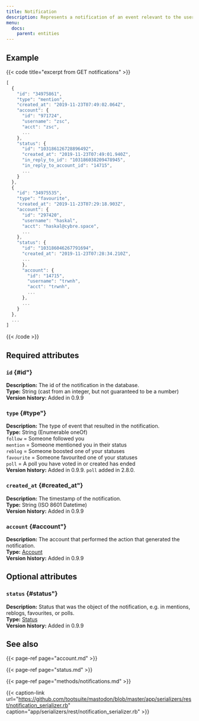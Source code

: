 ```yaml
---
title: Notification
description: Represents a notification of an event relevant to the user.
menu:
  docs:
    parent: entities
---
```


## Example

{{< code title="excerpt from GET notifications" >}}
```javascript
[
  {
    "id": "34975861",
    "type": "mention",
    "created_at": "2019-11-23T07:49:02.064Z",
    "account": {
      "id": "971724",
      "username": "zsc",
      "acct": "zsc",
      ...
    },
    "status": {
      "id": "103186126728896492",
      "created_at": "2019-11-23T07:49:01.940Z",
      "in_reply_to_id": "103186038209478945",
      "in_reply_to_account_id": "14715",
      ...
    }
  },
  {
    "id": "34975535",
    "type": "favourite",
    "created_at": "2019-11-23T07:29:18.903Z",
    "account": {
      "id": "297420",
      "username": "haskal",
      "acct": "haskal@cybre.space",
      ...
    },
    "status": {
      "id": "103186046267791694",
      "created_at": "2019-11-23T07:28:34.210Z",
      ...
      },
      "account": {
        "id": "14715",
        "username": "trwnh",
        "acct": "trwnh",
        ...
      },
      ...
    }
  },
  ...
]
```
{{< /code >}}

## Required attributes

### `id` {#id"}

**Description:** The id of the notification in the database.\
**Type:** String \(cast from an integer, but not guaranteed to be a number\)\
**Version history:** Added in 0.9.9

### `type` {#type"}

**Description:** The type of event that resulted in the notification.\
**Type:** String \(Enumerable oneOf\)\
`follow` = Someone followed you\
`mention` = Someone mentioned you in their status\
`reblog` = Someone boosted one of your statuses\
`favourite` = Someone favourited one of your statuses\
`poll` = A poll you have voted in or created has ended\
**Version history:** Added in 0.9.9. `poll` added in 2.8.0.

### `created_at` {#created_at"}

**Description:** The timestamp of the notification.\
**Type:** String \(ISO 8601 Datetime\)\
**Version history:** Added in 0.9.9

### `account` {#account"}

**Description:** The account that performed the action that generated the notification.\
**Type:** [Account](account.md)\
**Version history:** Added in 0.9.9

## Optional attributes

### `status` {#status"}

**Description:** Status that was the object of the notification, e.g. in mentions, reblogs, favourites, or polls.\
**Type:** [Status](status.md)\
**Version history:** Added in 0.9.9

## See also

{{< page-ref page="account.md" >}}

{{< page-ref page="status.md" >}}

{{< page-ref page="methods/notifications.md" >}}

{{< caption-link url="https://github.com/tootsuite/mastodon/blob/master/app/serializers/rest/notification_serializer.rb" caption="app/serializers/rest/notification\_serializer.rb" >}}



